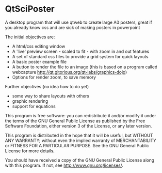 QtSciPoster
===========

A desktop program that will use qtweb to create large A0 posters, great if you already know css and are sick of making posters in powerpoint

The initial objectives are:
 + A html/css editing window
 + A 'live' preview screen - scaled to fit - with zoom in and out features
 + A set of standard css files to provide a grid system for quick layouts
 + A basic poster example file
 + A button to render the file to an image (this is based on a program called webcapture http://qt.gitorious.org/qt-labs/graphics-dojo)
 + Options for render zoom, to save memory
	
Further objectives (no idea how to do yet)
 + some way to share layouts with others
 + graphic rendering
 + support for equations
 
This program is free software: you can redistribute it and/or modify
it under the terms of the GNU General Public License as published by
the Free Software Foundation, either version 3 of the License, or
any later version.

This program is distributed in the hope that it will be useful,
but WITHOUT ANY WARRANTY; without even the implied warranty of
MERCHANTABILITY or FITNESS FOR A PARTICULAR PURPOSE.  See the
GNU General Public License for more details.

You should have received a copy of the GNU General Public License
along with this program.  If not, see <http://www.gnu.org/licenses/>.
